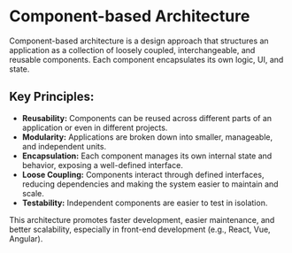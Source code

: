 # Component-based Architecture

Component-based architecture is a design approach that structures an application as a collection of loosely coupled, interchangeable, and reusable components. Each component encapsulates its own logic, UI, and state.

## Key Principles:

*   **Reusability:** Components can be reused across different parts of an application or even in different projects.
*   **Modularity:** Applications are broken down into smaller, manageable, and independent units.
*   **Encapsulation:** Each component manages its own internal state and behavior, exposing a well-defined interface.
*   **Loose Coupling:** Components interact through defined interfaces, reducing dependencies and making the system easier to maintain and scale.
*   **Testability:** Independent components are easier to test in isolation.

This architecture promotes faster development, easier maintenance, and better scalability, especially in front-end development (e.g., React, Vue, Angular).